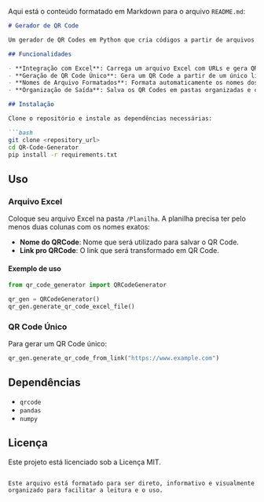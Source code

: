 Aqui está o conteúdo formatado em Markdown para o arquivo `README.md`:

```markdown
# Gerador de QR Code

Um gerador de QR Codes em Python que cria códigos a partir de arquivos Excel ou links individuais. Esta ferramenta é ideal para a geração em massa de QR Codes, especialmente para links, e também permite gerar QR Codes únicos para qualquer texto ou URL.

## Funcionalidades

- **Integração com Excel**: Carrega um arquivo Excel com URLs e gera QR Codes individuais para cada link.
- **Geração de QR Code Único**: Gera um QR Code a partir de um único link ou texto fornecido.
- **Nomes de Arquivo Formatados**: Formata automaticamente os nomes dos arquivos, removendo caracteres especiais e acentos.
- **Organização de Saída**: Salva os QR Codes em pastas organizadas e com nomes baseados na data e hora.

## Instalação

Clone o repositório e instale as dependências necessárias:

```bash
git clone <repository_url>
cd QR-Code-Generator
pip install -r requirements.txt
```

## Uso

### Arquivo Excel
Coloque seu arquivo Excel na pasta `/Planilha`. A planilha precisa ter pelo menos duas colunas com os nomes exatos:

- **Nome do QRCode**: Nome que será utilizado para salvar o QR Code.
- **Link pro QRCode**: O link que será transformado em QR Code.

#### Exemplo de uso

```python
from qr_code_generator import QRCodeGenerator

qr_gen = QRCodeGenerator()
qr_gen.generate_qr_code_excel_file()
```

### QR Code Único

Para gerar um QR Code único:

```python
qr_gen.generate_qr_code_from_link("https://www.example.com")
```

## Dependências

- `qrcode`
- `pandas`
- `numpy`

## Licença

Este projeto está licenciado sob a Licença MIT.
```

Este arquivo está formatado para ser direto, informativo e visualmente organizado para facilitar a leitura e o uso.
